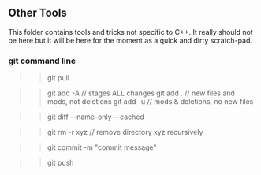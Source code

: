 ## Other Tools 

This folder contains tools and tricks not specific to C++. It really should not be here but it will be here for the moment as a quick and dirty scratch-pad.

### git command line 

>> git pull 

>> git add -A    // stages ALL changes 
>> git add .     // new files and mods, not deletions
>> git add -u    // mods & deletions, no new files 

>> git diff --name-only --cached 

>> git rm -r xyz  // remove directory xyz recursively 

>> git commit -m "commit message" 

>> git push 